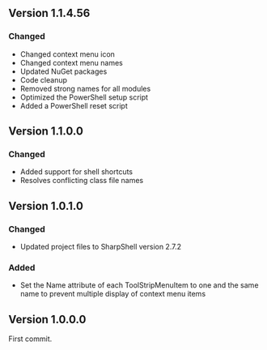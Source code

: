 ## Version 1.1.4.56

### Changed
- Changed context menu icon
- Changed context menu names
- Updated NuGet packages
- Code cleanup
- Removed strong names for all modules
- Optimized the PowerShell setup script
- Added a PowerShell reset script
 
## Version 1.1.0.0

### Changed
- Added support for shell shortcuts
- Resolves conflicting class file names

## Version 1.0.1.0

### Changed
- Updated project files to SharpShell version 2.7.2

### Added
- Set the Name attribute of each ToolStripMenuItem to one and the same name to prevent multiple display of context menu items

## Version 1.0.0.0
First commit.

